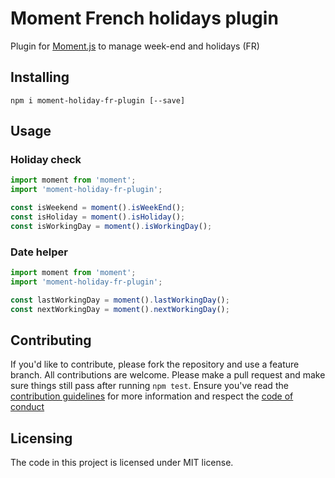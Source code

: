 # Moment French holidays plugin

Plugin for [Moment.js](https://momentjs.com/docs/) to manage week-end and holidays (FR)

## Installing

```shell
npm i moment-holiday-fr-plugin [--save]
```

## Usage

### Holiday check

```javascript
import moment from 'moment';
import 'moment-holiday-fr-plugin';

const isWeekend = moment().isWeekEnd();
const isHoliday = moment().isHoliday();
const isWorkingDay = moment().isWorkingDay();
```

### Date helper

```javascript
import moment from 'moment';
import 'moment-holiday-fr-plugin';

const lastWorkingDay = moment().lastWorkingDay();
const nextWorkingDay = moment().nextWorkingDay();
```

## Contributing

If you'd like to contribute, please fork the repository and use a feature
branch. All contributions are welcome. Please make a pull request and make sure things still pass after running `npm test`.
Ensure you've read the [contribution guidelines](CONTRIBUTING.md) for more information and respect the [code of conduct](CODE_OF_CONDUCT.md)

## Licensing

The code in this project is licensed under MIT license.
